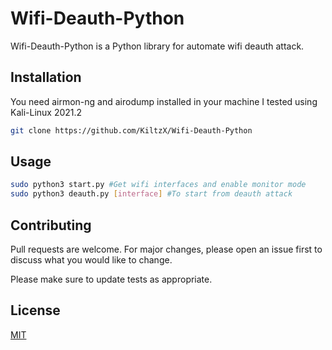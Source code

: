 # Wifi-Deauth-Python

Wifi-Deauth-Python is a Python library for automate wifi deauth attack.

## Installation

You need airmon-ng and airodump installed in your machine
I tested using Kali-Linux 2021.2

```bash
git clone https://github.com/KiltzX/Wifi-Deauth-Python
```

## Usage


```bash
sudo python3 start.py #Get wifi interfaces and enable monitor mode
sudo python3 deauth.py [interface] #To start from deauth attack
```


## Contributing
Pull requests are welcome. For major changes, please open an issue first to discuss what you would like to change.

Please make sure to update tests as appropriate.

## License
[MIT](https://choosealicense.com/licenses/mit/)